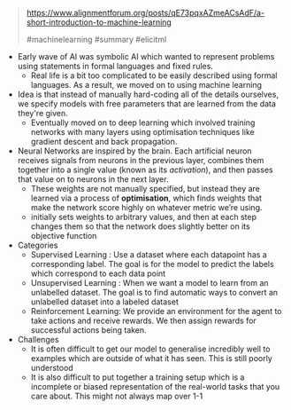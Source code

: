 > https://www.alignmentforum.org/posts/qE73pqxAZmeACsAdF/a-short-introduction-to-machine-learning
> 
> #machinelearning #summary #elicitml


- Early wave of AI was symbolic AI which wanted to represent problems using statements in formal languages and fixed rules. 
	- Real life is a bit too complicated to be easily described using formal languages. As a result, we moved on to using machine learning
- Idea is that instead of manually hard-coding all of the details ourselves, we specify models with free parameters that are learned from the data they're given.
	- Eventually moved on to deep learning which involved training networks with many layers using optimisation techniques like gradient descent and back propagation.
- Neural Networks are inspired by the brain. Each artificial neuron receives signals from neurons in the previous layer, combines them together into a single value (known as its _activation_), and then passes that value on to neurons in the next layer.
	- These weights are not manually specified, but instead they are learned via a process of **optimisation**, which finds weights that make the network score highly on whatever metric we’re using.
	- initially sets weights to arbitrary values, and then at each step changes them so that the network does slightly better on its objective function
- Categories
	- Supervised Learning : Use a dataset where each datapoint has a corresponding label. The goal is for the model to predict the labels which correspond to each data point
	- Unsupervised Learning : When we want a model to learn from an unlabelled dataset. The goal is to find automatic ways to convert an unlabelled dataset into a labeled dataset
	- Reinforcement Learning: We provide an environment for the agent to take actions and receive rewards. We then assign rewards for successful actions being taken.
- Challenges
	- It is often difficult to get our model to generalise incredibly well to examples which are outside of what it has seen. This is still poorly understood
	- It is also difficult to put together a training setup which is a incomplete or biased representation of the real-world tasks that you care about. This might not always map over 1-1
